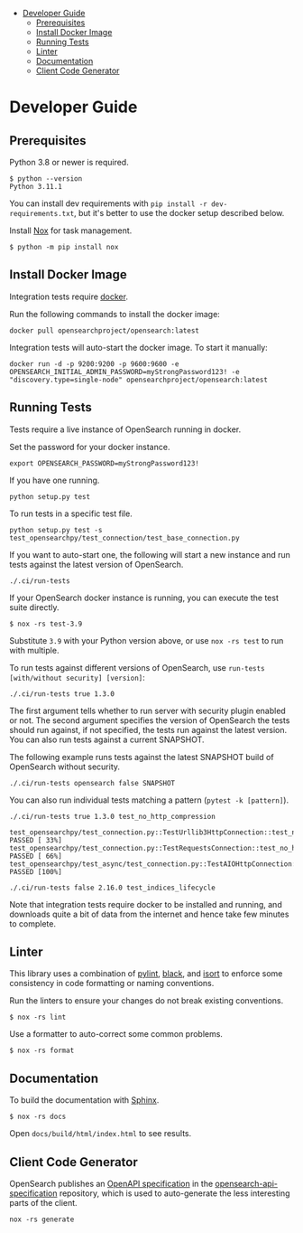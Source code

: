 - [Developer Guide](#developer-guide)
  - [Prerequisites](#prerequisites)
  - [Install Docker Image](#install-docker-image)
  - [Running Tests](#running-tests)
  - [Linter](#linter)
  - [Documentation](#documentation)
  - [Client Code Generator](#client-code-generator)

# Developer Guide

## Prerequisites

Python 3.8 or newer is required.

```
$ python --version
Python 3.11.1
```

You can install dev requirements with `pip install -r dev-requirements.txt`, but it's better to use the docker setup described below.

Install [Nox](https://nox.thea.codes/en/stable/) for task management.

```
$ python -m pip install nox
```

## Install Docker Image

Integration tests require [docker](https://opensearch.org/docs/latest/install-and-configure/install-opensearch/docker/).

Run the following commands to install the docker image:

```
docker pull opensearchproject/opensearch:latest
```

Integration tests will auto-start the docker image. To start it manually:

```
docker run -d -p 9200:9200 -p 9600:9600 -e OPENSEARCH_INITIAL_ADMIN_PASSWORD=myStrongPassword123! -e "discovery.type=single-node" opensearchproject/opensearch:latest
```

## Running Tests

Tests require a live instance of OpenSearch running in docker.

Set the password for your docker instance.

```
export OPENSEARCH_PASSWORD=myStrongPassword123!
```

If you have one running.

```
python setup.py test
```

To run tests in a specific test file.

```
python setup.py test -s test_opensearchpy/test_connection/test_base_connection.py
```

If you want to auto-start one, the following will start a new instance and run tests against the latest version of OpenSearch.

```
./.ci/run-tests
```

If your OpenSearch docker instance is running, you can execute the test suite directly.

```
$ nox -rs test-3.9
```

Substitute `3.9` with your Python version above, or use `nox -rs test` to run with multiple.

To run tests against different versions of OpenSearch, use `run-tests [with/without security] [version]`:

```
./.ci/run-tests true 1.3.0
```

The first argument tells whether to run server with security plugin enabled or not. The second argument specifies the version of OpenSearch the tests should run against, if not specified, the tests run against the latest version. You can also run tests against a current SNAPSHOT.

The following example runs tests against the latest SNAPSHOT build of OpenSearch without security.

```
./.ci/run-tests opensearch false SNAPSHOT
```

You can also run individual tests matching a pattern (`pytest -k [pattern]`). 

```
./.ci/run-tests true 1.3.0 test_no_http_compression

test_opensearchpy/test_connection.py::TestUrllib3HttpConnection::test_no_http_compression PASSED [ 33%]
test_opensearchpy/test_connection.py::TestRequestsConnection::test_no_http_compression PASSED [ 66%]
test_opensearchpy/test_async/test_connection.py::TestAIOHttpConnection::test_no_http_compression PASSED [100%]
```

```
./.ci/run-tests false 2.16.0 test_indices_lifecycle
```

Note that integration tests require docker to be installed and running, and downloads quite a bit of data from the internet and hence take few minutes to complete.

## Linter

This library uses a combination of [pylint](https://github.com/pylint-dev/pylint), [black](https://github.com/psf/black), and [isort](https://github.com/PyCQA/isort) to enforce some consistency in code formatting or naming conventions. 

Run the linters to ensure your changes do not break existing conventions. 

```
$ nox -rs lint
```

Use a formatter to auto-correct some common problems.

```
$ nox -rs format
```

## Documentation

To build the documentation with [Sphinx](https://www.sphinx-doc.org/).

```
$ nox -rs docs
```

Open `docs/build/html/index.html` to see results.

## Client Code Generator

OpenSearch publishes an [OpenAPI specification](https://github.com/opensearch-project/opensearch-api-specification/releases/download/main-latest/opensearch-openapi.yaml) in the [opensearch-api-specification](https://github.com/opensearch-project/opensearch-api-specification) repository, which is used to auto-generate the less interesting parts of the client.

```
nox -rs generate
```
